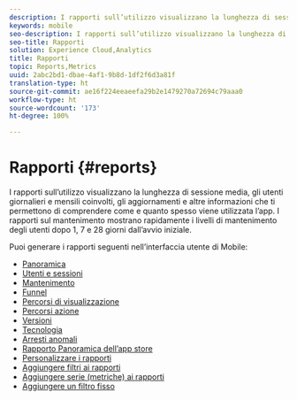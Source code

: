 ```yaml
---
description: I rapporti sull’utilizzo visualizzano la lunghezza di sessione media, gli utenti giornalieri e mensili coinvolti, gli aggiornamenti e altre informazioni che ti permettono di comprendere come e quanto spesso viene utilizzata l’app. I rapporti sul mantenimento mostrano rapidamente i livelli di mantenimento degli utenti dopo 1, 7 e 28 giorni dall’avvio iniziale.
keywords: mobile
seo-description: I rapporti sull’utilizzo visualizzano la lunghezza di sessione media, gli utenti giornalieri e mensili coinvolti, gli aggiornamenti e altre informazioni che ti permettono di comprendere come e quanto spesso viene utilizzata l’app. I rapporti sul mantenimento mostrano rapidamente i livelli di mantenimento degli utenti dopo 1, 7 e 28 giorni dall’avvio iniziale.
seo-title: Rapporti
solution: Experience Cloud,Analytics
title: Rapporti
topic: Reports,Metrics
uuid: 2abc2bd1-dbae-4af1-9b8d-1df2f6d3a81f
translation-type: ht
source-git-commit: ae16f224eeaeefa29b2e1479270a72694c79aaa0
workflow-type: ht
source-wordcount: '173'
ht-degree: 100%

---
```



# Rapporti {#reports}

I rapporti sull’utilizzo visualizzano la lunghezza di sessione media, gli utenti giornalieri e mensili coinvolti, gli aggiornamenti e altre informazioni che ti permettono di comprendere come e quanto spesso viene utilizzata l’app. I rapporti sul mantenimento mostrano rapidamente i livelli di mantenimento degli utenti dopo 1, 7 e 28 giorni dall’avvio iniziale.

Puoi generare i rapporti seguenti nell’interfaccia utente di Mobile:

* [Panoramica](/help/using/usage/usage-overview.md)
* [Utenti e sessioni](/help/using/usage/users-sessions.md)
* [Mantenimento](/help/using/usage/reports-retention.md)
* [Funnel](/help/using/usage/reports-funnel.md)
* [Percorsi di visualizzazione](/help/using/usage/reports-view-paths.md)
* [Percorsi azione](/help/using/usage/reports-action-paths.md)
* [Versioni](/help/using/usage/c-reports-versions.md)
* [Tecnologia](/help/using/usage/reports-technology.md)
* [Arresti anomali](/help/using/usage/c-crashes.md)
* [Rapporto Panoramica dell’app store](/help/using/usage/c-app-store-store-performance.md)
* [Personalizzare i rapporti](/help/using/usage/reports-customize/reports-customize.md)
* [Aggiungere filtri ai rapporti](/help/using/usage/reports-customize/t-reports-customize.md)
* [Aggiungere serie (metriche) ai rapporti](/help/using/usage/reports-customize/t-reports-series.md)
* [Aggiungere un filtro fisso](/help/using/usage/reports-customize/t-sticky-filter.md)
